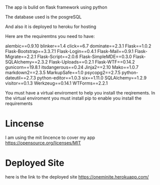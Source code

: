 


The app is bulid on flask framework using python

The database used is the posgreSQL 

And also it is deployed to heroku for hosting

Here are the requiremtns you need to have:

alembic==0.9.10
blinker==1.4
click==6.7
dominate==2.3.1
Flask==1.0.2
Flask-Bootstrap==3.3.7.1
Flask-Login==0.4.1
Flask-Mail==0.9.1
Flask-Migrate==2.2.1
Flask-Script==2.0.6
Flask-SimpleMDE==0.3.0
Flask-SQLAlchemy==2.3.2
Flask-Uploads==0.2.1
Flask-WTF==0.14.2
gunicorn==19.8.1
itsdangerous==0.24
Jinja2==2.10
Mako==1.0.7
markdown2==2.3.5
MarkupSafe==1.0
psycopg2==2.7.5
python-dateutil==2.7.3
python-editor==1.0.3
six==1.11.0
SQLAlchemy==1.2.9
visitor==0.1.3
Werkzeug==0.14.1
WTForms==2.2.1

You must have a virtual enviroment to help you install the reqirements. In the virtual enviroment you must install  pip to enable you install the requirements


# Lincense
I am using the mit lincence to cover my app  https://opensource.org/licenses/MIT

# Deployed Site
here is the link to the deployed site https://oneminite.herokuapp.com/